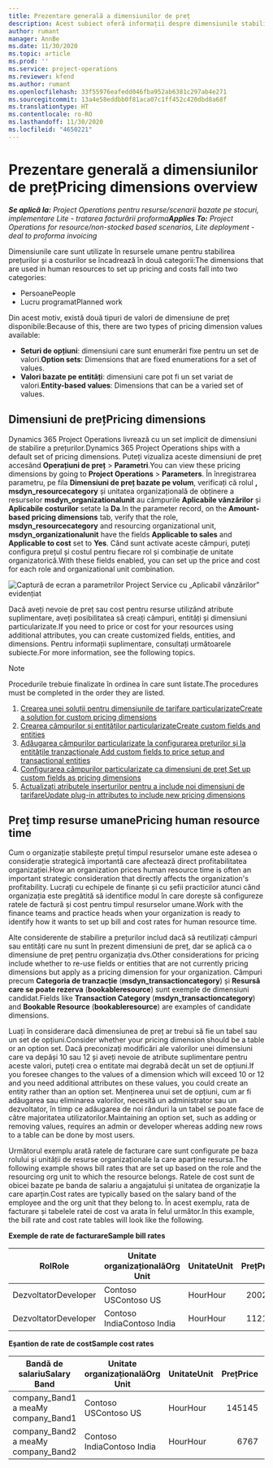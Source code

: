 ```yaml
---
title: Prezentare generală a dimensiunilor de preț
description: Acest subiect oferă informații despre dimensiunile stabilirii prețurilor în Dynamics 365 Project Operations.
author: rumant
manager: AnnBe
ms.date: 11/30/2020
ms.topic: article
ms.prod: ''
ms.service: project-operations
ms.reviewer: kfend
ms.author: rumant
ms.openlocfilehash: 33f55976eafedd046fba952ab6381c297ab4e271
ms.sourcegitcommit: 13a4e58eddbb0f81aca07c1ff452c420dbd8a68f
ms.translationtype: HT
ms.contentlocale: ro-RO
ms.lasthandoff: 11/30/2020
ms.locfileid: "4650221"
---
```

# <a name="pricing-dimensions-overview"></a><span data-ttu-id="b0a62-103">Prezentare generală a dimensiunilor de preț</span><span class="sxs-lookup"><span data-stu-id="b0a62-103">Pricing dimensions overview</span></span>

<span data-ttu-id="b0a62-104">_**Se aplică la:** Project Operations pentru resurse/scenarii bazate pe stocuri, implementare Lite - tratarea facturării proforma_</span><span class="sxs-lookup"><span data-stu-id="b0a62-104">_**Applies To:** Project Operations for resource/non-stocked based scenarios, Lite deployment - deal to proforma invoicing_</span></span>

<span data-ttu-id="b0a62-105">Dimensiunile care sunt utilizate în resursele umane pentru stabilirea prețurilor și a costurilor se încadrează în două categorii:</span><span class="sxs-lookup"><span data-stu-id="b0a62-105">The dimensions that are used in human resources to set up pricing and costs fall into two categories:</span></span>

- <span data-ttu-id="b0a62-106">Persoane</span><span class="sxs-lookup"><span data-stu-id="b0a62-106">People</span></span>
- <span data-ttu-id="b0a62-107">Lucru programat</span><span class="sxs-lookup"><span data-stu-id="b0a62-107">Planned work</span></span>

<span data-ttu-id="b0a62-108">Din acest motiv, există două tipuri de valori de dimensiune de preț disponibile:</span><span class="sxs-lookup"><span data-stu-id="b0a62-108">Because of this, there are two types of pricing dimension values available:</span></span>

- <span data-ttu-id="b0a62-109">**Seturi de opțiuni**: dimensiuni care sunt enumerări fixe pentru un set de valori.</span><span class="sxs-lookup"><span data-stu-id="b0a62-109">**Option sets**: Dimensions that are fixed enumerations for a set of values.</span></span>
- <span data-ttu-id="b0a62-110">**Valori bazate pe entități**: dimensiuni care pot fi un set variat de valori.</span><span class="sxs-lookup"><span data-stu-id="b0a62-110">**Entity-based values**: Dimensions that can be a varied set of values.</span></span>

## <a name="pricing-dimensions"></a><span data-ttu-id="b0a62-111">Dimensiuni de preț</span><span class="sxs-lookup"><span data-stu-id="b0a62-111">Pricing dimensions</span></span>

<span data-ttu-id="b0a62-112">Dynamics 365 Project Operations livrează cu un set implicit de dimensiuni de stabilire a prețurilor.</span><span class="sxs-lookup"><span data-stu-id="b0a62-112">Dynamics 365 Project Operations ships with a default set of pricing dimensions.</span></span> <span data-ttu-id="b0a62-113">Puteți vizualiza aceste dimensiuni de preț accesând **Operațiuni de preț** > **Parametri**.</span><span class="sxs-lookup"><span data-stu-id="b0a62-113">You can view these pricing dimensions by going to **Project Operations** > **Parameters**.</span></span> <span data-ttu-id="b0a62-114">În înregistrarea parametru, pe fila **Dimensiuni de preț bazate pe volum**, verificați că rolul **, msdyn_resourcecategory** și unitatea organizațională de obținere a resurselor **msdyn_organizationalunit** au câmpurile **Aplicabile vânzărilor** și **Aplicabile costurilor** setate la **Da**.</span><span class="sxs-lookup"><span data-stu-id="b0a62-114">In the parameter record, on the **Amount-based pricing dimensions** tab, verify that the role, **msdyn_resourcecategory** and resourcing organizational unit, **msdyn_organizationalunit** have the fields **Applicable to sales** and **Applicable to cost** set to **Yes**.</span></span> <span data-ttu-id="b0a62-115">Când sunt activate aceste câmpuri, puteți configura prețul și costul pentru fiecare rol și combinație de unitate organizatorică.</span><span class="sxs-lookup"><span data-stu-id="b0a62-115">With these fields enabled, you can set up the price and cost for each role and organizational unit combination.</span></span>

![Captură de ecran a parametrilor Project Service cu „Aplicabil vânzărilor” evidențiat](media/PS-OOB-parameters.png)

<span data-ttu-id="b0a62-117">Dacă aveți nevoie de preț sau cost pentru resurse utilizând atribute suplimentare, aveți posibilitatea să creați câmpuri, entități și dimensiuni particularizate.</span><span class="sxs-lookup"><span data-stu-id="b0a62-117">If you need to price or cost for your resources using additional attributes, you can create customized fields, entities, and dimensions.</span></span> <span data-ttu-id="b0a62-118">Pentru informații suplimentare, consultați următoarele subiecte.</span><span class="sxs-lookup"><span data-stu-id="b0a62-118">For more information, see the following topics.</span></span> 
  
  > [!NOTE]
  > <span data-ttu-id="b0a62-119">Procedurile trebuie finalizate în ordinea în care sunt listate.</span><span class="sxs-lookup"><span data-stu-id="b0a62-119">The procedures must be completed in the order they are listed.</span></span>

1. [<span data-ttu-id="b0a62-120">Crearea unei soluții pentru dimensiunile de tarifare particularizate</span><span class="sxs-lookup"><span data-stu-id="b0a62-120">Create a solution for custom pricing dimensions</span></span>](../sales/create-solution-custompd.md)
2. [<span data-ttu-id="b0a62-121">Crearea câmpurilor și entităților particularizate</span><span class="sxs-lookup"><span data-stu-id="b0a62-121">Create custom fields and entities</span></span>](create-custom-fields-entities-pricing-dimensions.md)
3. [<span data-ttu-id="b0a62-122">Adăugarea câmpurilor particularizate la configurarea prețurilor și la entitățile tranzacționale </span><span class="sxs-lookup"><span data-stu-id="b0a62-122">Add custom fields to price setup and transactional entities</span></span>](add-custom-fields-price-setup-transactional-entities.md)
4. [<span data-ttu-id="b0a62-123">Configurarea câmpurilor particularizate ca dimensiuni de preț </span><span class="sxs-lookup"><span data-stu-id="b0a62-123">Set up custom fields as pricing dimensions</span></span>](set-up-custom-fields-pricing-dimensions.md)
5. [<span data-ttu-id="b0a62-124">Actualizați atributele inserturilor pentru a include noi dimensiuni de tarifare</span><span class="sxs-lookup"><span data-stu-id="b0a62-124">Update plug-in attributes to include new pricing dimensions</span></span>](update-plugin-attributes-pd.md)


## <a name="pricing-human-resource-time"></a><span data-ttu-id="b0a62-125">Preț timp resurse umane</span><span class="sxs-lookup"><span data-stu-id="b0a62-125">Pricing human resource time</span></span>
<span data-ttu-id="b0a62-126">Cum o organizație stabilește prețul timpul resurselor umane este adesea o considerație strategică importantă care afectează direct profitabilitatea organizației.</span><span class="sxs-lookup"><span data-stu-id="b0a62-126">How an organization prices human resource time is often an important strategic consideration that directly affects the organization's profitability.</span></span> <span data-ttu-id="b0a62-127">Lucrați cu echipele de finanțe și cu șefii practicilor atunci când organizația este pregătită să identifice modul în care dorește să configureze ratele de factură și cost pentru timpul resurselor umane.</span><span class="sxs-lookup"><span data-stu-id="b0a62-127">Work with the finance teams and practice heads when your organization is ready to identify how it wants to set up bill and cost rates for human resource time.</span></span>

<span data-ttu-id="b0a62-128">Alte considerente de stabilire a prețurilor includ dacă să reutilizați câmpuri sau entități care nu sunt în prezent dimensiuni de preț, dar se aplică ca o dimensiune de preț pentru organizația dvs.</span><span class="sxs-lookup"><span data-stu-id="b0a62-128">Other considerations for pricing include whether to re-use fields or entities that are not currently pricing dimensions but apply as a pricing dimension for your organization.</span></span> <span data-ttu-id="b0a62-129">Câmpuri precum **Categoria de tranzacție** (**msdyn_transactioncategory**) și **Resursă care se poate rezerva** (**bookableresource**) sunt exemple de dimensiuni candidat.</span><span class="sxs-lookup"><span data-stu-id="b0a62-129">Fields like **Transaction Category** (**msdyn_transactioncategory**) and **Bookable Resource** (**bookableresource**) are examples of candidate dimensions.</span></span> 

<span data-ttu-id="b0a62-130">Luați în considerare dacă dimensiunea de preț ar trebui să fie un tabel sau un set de opțiuni.</span><span class="sxs-lookup"><span data-stu-id="b0a62-130">Consider whether your pricing dimension should be a table or an option set.</span></span> <span data-ttu-id="b0a62-131">Dacă preconizați modificări ale valorilor unei dimensiuni care va depăși 10 sau 12 și aveți nevoie de atribute suplimentare pentru aceste valori, puteți crea o entitate mai degrabă decât un set de opțiuni.</span><span class="sxs-lookup"><span data-stu-id="b0a62-131">If you foresee changes to the values of a dimension which will exceed 10 or 12 and you need additional attributes on these values, you could create an entity rather than an option set.</span></span> <span data-ttu-id="b0a62-132">Menținerea unui set de opțiuni, cum ar fi adăugarea sau eliminarea valorilor, necesită un administrator sau un dezvoltator, în timp ce adăugarea de noi rânduri la un tabel se poate face de către majoritatea utilizatorilor.</span><span class="sxs-lookup"><span data-stu-id="b0a62-132">Maintaining an option set, such as adding or removing values, requires an admin or developer whereas adding new rows to a table can be done by most users.</span></span>

<span data-ttu-id="b0a62-133">Următorul exemplu arată ratele de facturare care sunt configurate pe baza rolului și unității de resurse organizaționale la care aparține resursa.</span><span class="sxs-lookup"><span data-stu-id="b0a62-133">The following example shows bill rates that are set up based on the role and the resourcing org unit to which the resource belongs.</span></span> <span data-ttu-id="b0a62-134">Ratele de cost sunt de obicei bazate pe banda de salariu a angajatului și unitatea de organizație la care aparțin.</span><span class="sxs-lookup"><span data-stu-id="b0a62-134">Cost rates are typically based on the salary band of the employee and the org unit that they belong to.</span></span> <span data-ttu-id="b0a62-135">În acest exemplu, rata de facturare și tabelele ratei de cost va arata în felul următor.</span><span class="sxs-lookup"><span data-stu-id="b0a62-135">In this example, the bill rate and cost rate tables will look like the following.</span></span>

<span data-ttu-id="b0a62-136">**Exemple de rate de facturare**</span><span class="sxs-lookup"><span data-stu-id="b0a62-136">**Sample bill rates**</span></span>

| <span data-ttu-id="b0a62-137">Rol</span><span class="sxs-lookup"><span data-stu-id="b0a62-137">Role</span></span>        | <span data-ttu-id="b0a62-138">Unitate organizațională</span><span class="sxs-lookup"><span data-stu-id="b0a62-138">Org Unit</span></span>    |<span data-ttu-id="b0a62-139">Unitate</span><span class="sxs-lookup"><span data-stu-id="b0a62-139">Unit</span></span>      |<span data-ttu-id="b0a62-140">Preț</span><span class="sxs-lookup"><span data-stu-id="b0a62-140">Price</span></span>      |<span data-ttu-id="b0a62-141">Monedă</span><span class="sxs-lookup"><span data-stu-id="b0a62-141">Currency</span></span>  |
| ------------|-------------|----------|----------:|----------|
| <span data-ttu-id="b0a62-142">Dezvoltator</span><span class="sxs-lookup"><span data-stu-id="b0a62-142">Developer</span></span>   | <span data-ttu-id="b0a62-143">Contoso US</span><span class="sxs-lookup"><span data-stu-id="b0a62-143">Contoso US</span></span>  |<span data-ttu-id="b0a62-144">Hour</span><span class="sxs-lookup"><span data-stu-id="b0a62-144">Hour</span></span> | <span data-ttu-id="b0a62-145">200</span><span class="sxs-lookup"><span data-stu-id="b0a62-145">200</span></span>|<span data-ttu-id="b0a62-146">USD</span><span class="sxs-lookup"><span data-stu-id="b0a62-146">USD</span></span>     |
| <span data-ttu-id="b0a62-147">Dezvoltator</span><span class="sxs-lookup"><span data-stu-id="b0a62-147">Developer</span></span>   | <span data-ttu-id="b0a62-148">Contoso India</span><span class="sxs-lookup"><span data-stu-id="b0a62-148">Contoso India</span></span> |<span data-ttu-id="b0a62-149">Hour</span><span class="sxs-lookup"><span data-stu-id="b0a62-149">Hour</span></span>|   <span data-ttu-id="b0a62-150">112</span><span class="sxs-lookup"><span data-stu-id="b0a62-150">112</span></span>|<span data-ttu-id="b0a62-151">USD</span><span class="sxs-lookup"><span data-stu-id="b0a62-151">USD</span></span>     |


<span data-ttu-id="b0a62-152">**Eșantion de rate de cost**</span><span class="sxs-lookup"><span data-stu-id="b0a62-152">**Sample cost rates**</span></span>

| <span data-ttu-id="b0a62-153">Bandă de salariu</span><span class="sxs-lookup"><span data-stu-id="b0a62-153">Salary Band</span></span>     | <span data-ttu-id="b0a62-154">Unitate organizațională</span><span class="sxs-lookup"><span data-stu-id="b0a62-154">Org Unit</span></span>    |<span data-ttu-id="b0a62-155">Unitate</span><span class="sxs-lookup"><span data-stu-id="b0a62-155">Unit</span></span>      |<span data-ttu-id="b0a62-156">Preț</span><span class="sxs-lookup"><span data-stu-id="b0a62-156">Price</span></span>      |<span data-ttu-id="b0a62-157">Monedă</span><span class="sxs-lookup"><span data-stu-id="b0a62-157">Currency</span></span>  |
| ----------------|-------------|----------|----------:|----------|
| <span data-ttu-id="b0a62-158">company_Band1 a mea</span><span class="sxs-lookup"><span data-stu-id="b0a62-158">My company_Band1</span></span> | <span data-ttu-id="b0a62-159">Contoso US</span><span class="sxs-lookup"><span data-stu-id="b0a62-159">Contoso US</span></span>  |<span data-ttu-id="b0a62-160">Hour</span><span class="sxs-lookup"><span data-stu-id="b0a62-160">Hour</span></span> | <span data-ttu-id="b0a62-161">145</span><span class="sxs-lookup"><span data-stu-id="b0a62-161">145</span></span>|<span data-ttu-id="b0a62-162">USD</span><span class="sxs-lookup"><span data-stu-id="b0a62-162">USD</span></span>     |
| <span data-ttu-id="b0a62-163">company_Band2 a mea</span><span class="sxs-lookup"><span data-stu-id="b0a62-163">My company_Band2</span></span> | <span data-ttu-id="b0a62-164">Contoso India</span><span class="sxs-lookup"><span data-stu-id="b0a62-164">Contoso India</span></span> |<span data-ttu-id="b0a62-165">Hour</span><span class="sxs-lookup"><span data-stu-id="b0a62-165">Hour</span></span>|   <span data-ttu-id="b0a62-166">67</span><span class="sxs-lookup"><span data-stu-id="b0a62-166">67</span></span>|<span data-ttu-id="b0a62-167">USD</span><span class="sxs-lookup"><span data-stu-id="b0a62-167">USD</span></span>     |
